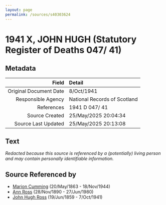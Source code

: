 ```yaml
---
layout: page
permalink: /sources/s40303624
---
```


# 1941 X, JOHN HUGH (Statutory Register of Deaths 047/ 41)

## Metadata

Field | Detail
---:|:---
Original Document Date | 8/Oct/1941
Responsible Agency | National Records of Scotland
References | 1941 D 047/ 41
Source Created | 25/May/2025 20:04:34
Source Last Updated | 25/May/2025 20:13:08

## Text

_Redacted because this source is referenced by a (potentially) living person and may contain personally identifiable information._

## Source Referenced by

* [Marion Cumming](../people/@59851647@-marion-cumming-b1863-5-20-d1944-11-18.md) (20/May/1863 - 18/Nov/1944)
* [Ann Ross](../people/@52613824@-ann-ross-b1890-11-28-d1980-6-27.md) (28/Nov/1890 - 27/Jun/1980)
* [John Hugh Ross](../people/@75057664@-john-hugh-ross-b1859-6-19-d1941-10-7.md) (19/Jun/1859 - 7/Oct/1941)
